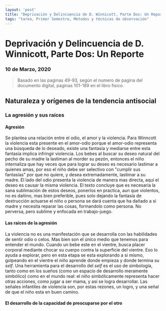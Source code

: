 ```yaml
---
layout: 'post'
title: "Deprivación y Delincuencia de D. Winnicott, Parte Dos: Un Reporte"
tags: "tarea, Primer Semestre, Metodos y técnicas de observación"
---
```


# Deprivación y Delincuencia de D. Winnicott, Parte Dos: Un Reporte

### 10 de Marzo, 2020

> Basado en las paginas 49-93, según el numero de pagina del documento digital, paginas 101-189 en el libro físico. 

## Naturaleza y orígenes de la tendencia antisocial

### La agresión y sus raíces

#### Agresión 

Se plantea una relación entre el odio, el amor y la violencia. Para Winncott la violencia esta presente en el amor-odio porque el amor-odio representa una búsqueda de lo deseado, existe una fantasía y mediarse entre esta fantasía implica infringir violencia. Los bebes al buscar su deseo natural del pecho de su madre la lastiman al morder su pezón, entonces el niño internaliza que hay veces que para lograr su deseo es necesario lastimar a quienes amas, por eso el niño debe ser selectivo con "cumplir sus fantasías" por que no quiere, y desea extremadamente, lastimar a su madre. El lado del odio presenta la violencia de manera mas directa, aquí el deseo es causar la misma violencia. El texto concluye que es necesaria la sana sublimación de estos deseos, ponerlos en practica, aun que violentos, no es dañino, mas bien preferible, pues solo dejando la fantasía de destrucción actuarse el niño o persona se dará cuenta que ha dañado a si madre y necesita reparar las cosas, formandolo como persona. No perversa, pero sublime y enfocada en trabajo-juego.

#### Las raíces de la agresión

La violencia no es una manifestación que se desarrolla con las habilidades de sentir odio o celos. Mas bien son el único medio que tenemos para entender el mundo. Cuando un bebe este en el vientre, busca placer corporal mediante chocar su cuerpo contra la superficie del vientre. Eso lo ayuda a explorar, pero en esta etapa se esta explorando a si mismo, golpeando en el vientre el niño aprende donde empieza y donde termina su *self*. Una herramienta para el desarrollo del *self* es el uso de simbología, tanto como en los sueños (como un espacio de desarrollo meramente simbólico) como en el mundo real: el niño simbólicamente representa hacer otras acciones, como jugar a ser mama, y así se logra desarrollar. Las señales infantiles de violencia son, por estas rezones, un logro, y una señal de que el niño esta en buen camino.

#### El desarrollo de la capacidad de preocuparse por el otro
